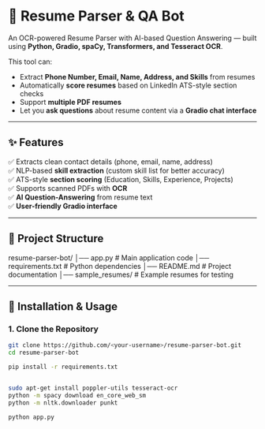 # 🧠 Resume Parser & QA Bot

An OCR-powered Resume Parser with AI-based Question Answering — built using **Python, Gradio, spaCy, Transformers, and Tesseract OCR**.

This tool can:
- Extract **Phone Number, Email, Name, Address, and Skills** from resumes
- Automatically **score resumes** based on LinkedIn ATS-style section checks
- Support **multiple PDF resumes**
- Let you **ask questions** about resume content via a **Gradio chat interface**

---

## ✨ Features
✅ Extracts clean contact details (phone, email, name, address)  
✅ NLP-based **skill extraction** (custom skill list for better accuracy)  
✅ ATS-style **section scoring** (Education, Skills, Experience, Projects)  
✅ Supports scanned PDFs with **OCR**  
✅ **AI Question-Answering** from resume text  
✅ **User-friendly Gradio interface**  

---

## 📂 Project Structure
resume-parser-bot/
│── app.py # Main application code
│── requirements.txt # Python dependencies
│── README.md # Project documentation
│── sample_resumes/ # Example resumes for testing


---

## 🚀 Installation & Usage

### **1. Clone the Repository**
```bash
git clone https://github.com/<your-username>/resume-parser-bot.git
cd resume-parser-bot

pip install -r requirements.txt


sudo apt-get install poppler-utils tesseract-ocr
python -m spacy download en_core_web_sm
python -m nltk.downloader punkt

python app.py

